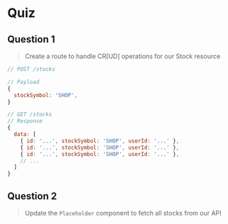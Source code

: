 # Quiz

## Question 1
> Create a route to handle CR[UD] operations for our Stock resource

```javascript
// POST /stocks

// Payload
{
  stockSymbol: 'SHOP',
}

// GET /stocks
// Response
{
  data: [
    { id: '...', stockSymbol: 'SHOP', userId: '...' },
    { id: '...', stockSymbol: 'SHOP', userId: '...' },
    { id: '...', stockSymbol: 'SHOP', userId: '...' },
    // ...
  ]
}
```
## Question 2
> Update the `Placeholder` component to fetch all stocks from our API
